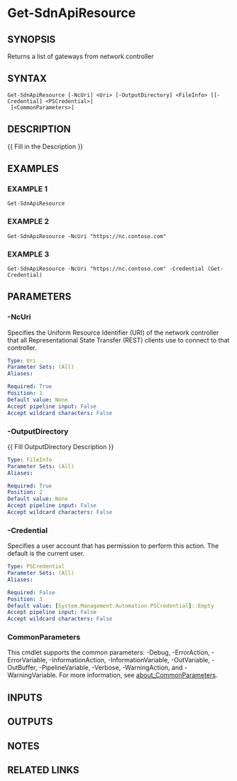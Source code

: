 # Get-SdnApiResource

## SYNOPSIS
Returns a list of gateways from network controller

## SYNTAX

```
Get-SdnApiResource [-NcUri] <Uri> [-OutputDirectory] <FileInfo> [[-Credential] <PSCredential>]
 [<CommonParameters>]
```

## DESCRIPTION
{{ Fill in the Description }}

## EXAMPLES

### EXAMPLE 1
```
Get-SdnApiResource
```

### EXAMPLE 2
```
Get-SdnApiResource -NcUri "https://nc.contoso.com"
```

### EXAMPLE 3
```
Get-SdnApiResource -NcUri "https://nc.contoso.com" -Credential (Get-Credential)
```

## PARAMETERS

### -NcUri
Specifies the Uniform Resource Identifier (URI) of the network controller that all Representational State Transfer (REST) clients use to connect to that controller.

```yaml
Type: Uri
Parameter Sets: (All)
Aliases:

Required: True
Position: 1
Default value: None
Accept pipeline input: False
Accept wildcard characters: False
```

### -OutputDirectory
{{ Fill OutputDirectory Description }}

```yaml
Type: FileInfo
Parameter Sets: (All)
Aliases:

Required: True
Position: 2
Default value: None
Accept pipeline input: False
Accept wildcard characters: False
```

### -Credential
Specifies a user account that has permission to perform this action.
The default is the current user.

```yaml
Type: PSCredential
Parameter Sets: (All)
Aliases:

Required: False
Position: 3
Default value: [System.Management.Automation.PSCredential]::Empty
Accept pipeline input: False
Accept wildcard characters: False
```

### CommonParameters
This cmdlet supports the common parameters: -Debug, -ErrorAction, -ErrorVariable, -InformationAction, -InformationVariable, -OutVariable, -OutBuffer, -PipelineVariable, -Verbose, -WarningAction, and -WarningVariable. For more information, see [about_CommonParameters](http://go.microsoft.com/fwlink/?LinkID=113216).

## INPUTS

## OUTPUTS

## NOTES

## RELATED LINKS
